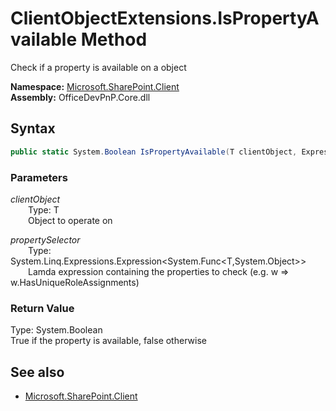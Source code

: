 # ClientObjectExtensions.IsPropertyAvailable Method  
Check if a property is available on a object  

**Namespace:** [Microsoft.SharePoint.Client](Microsoft.SharePoint.Client.md)  
**Assembly:** OfficeDevPnP.Core.dll  
## Syntax
```C#
public static System.Boolean IsPropertyAvailable(T clientObject, Expression<Func<T, Object>> propertySelector)
```
### Parameters
*clientObject*  
&emsp;&emsp;Type: T  
&emsp;&emsp;Object to operate on  
  
*propertySelector*  
&emsp;&emsp;Type: System.Linq.Expressions.Expression<System.Func<T,System.Object>>  
&emsp;&emsp;Lamda expression containing the properties to check (e.g. w => w.HasUniqueRoleAssignments)  
  
### Return Value
Type: System.Boolean  
True if the property is available, false otherwise

## See also
- [Microsoft.SharePoint.Client](Microsoft.SharePoint.Client.md)
